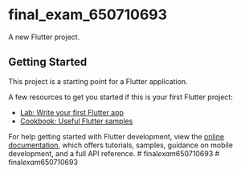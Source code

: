 # final_exam_650710693

A new Flutter project.

## Getting Started

This project is a starting point for a Flutter application.

A few resources to get you started if this is your first Flutter project:

- [Lab: Write your first Flutter app](https://docs.flutter.dev/get-started/codelab)
- [Cookbook: Useful Flutter samples](https://docs.flutter.dev/cookbook)

For help getting started with Flutter development, view the
[online documentation](https://docs.flutter.dev/), which offers tutorials,
samples, guidance on mobile development, and a full API reference.
#   f i n a l _ e x a m _ 6 5 0 7 1 0 6 9 3  
 #   f i n a l _ e x a m _ 6 5 0 7 1 0 6 9 3  
 